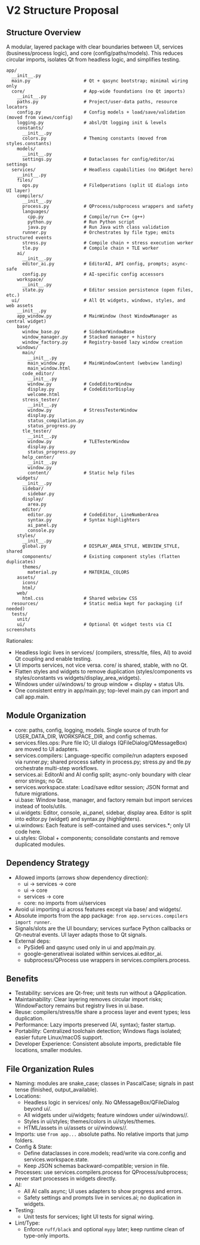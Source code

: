 # V2 Structure Proposal

## Structure Overview

A modular, layered package with clear boundaries between UI, services (business/process logic), and core (config/paths/models). This reduces circular imports, isolates Qt from headless logic, and simplifies testing.

```
app/
  __init__.py
  main.py                    # Qt + qasync bootstrap; minimal wiring only
  core/                      # App-wide foundations (no Qt imports)
    __init__.py
    paths.py                 # Project/user-data paths, resource locators
    config.py                # Config models + load/save/validation (moved from views/config)
    logging.py               # absl/Qt logging init & levels
    constants/
      __init__.py
      colors.py              # Theming constants (moved from styles.constants)
    models/
      __init__.py
      settings.py            # Dataclasses for config/editor/ai settings
  services/                  # Headless capabilities (no QWidget here)
    __init__.py
    files/
      ops.py                 # FileOperations (split UI dialogs into UI layer)
    compilers/
      __init__.py
      process.py             # QProcess/subprocess wrappers and safety
      languages/
        cpp.py               # Compile/run C++ (g++)
        python.py            # Run Python script
        java.py              # Run Java with class validation
      runner.py              # Orchestrates by file type; emits structured events
      stress.py              # Compile chain + stress execution worker
      tle.py                 # Compile chain + TLE worker
    ai/
      __init__.py
      editor_ai.py           # EditorAI, API config, prompts; async-safe
      config.py              # AI-specific config accessors
    workspace/
      __init__.py
      state.py               # Editor session persistence (open files, etc.)
  ui/                        # All Qt widgets, windows, styles, and web assets
    __init__.py
    app_window.py            # MainWindow (host WindowManager as central widget)
    base/
      window_base.py         # SidebarWindowBase
      window_manager.py      # Stacked manager + history
      window_factory.py      # Registry-based lazy window creation
    windows/
      main/
        __init__.py
        main_window.py       # MainWindowContent (webview landing)
        main_window.html
      code_editor/
        __init__.py
        window.py            # CodeEditorWindow
        display.py           # CodeEditorDisplay
        welcome.html
      stress_tester/
        __init__.py
        window.py            # StressTesterWindow
        display.py
        status_compilation.py
        status_progress.py
      tle_tester/
        __init__.py
        window.py            # TLETesterWindow
        display.py
        status_progress.py
      help_center/
        __init__.py
        window.py
        content/             # Static help files
    widgets/
      __init__.py
      sidebar/
        sidebar.py
      display/
        area.py
      editor/
        editor.py            # CodeEditor, LineNumberArea
        syntax.py            # Syntax highlighters
        ai_panel.py
        console.py
    styles/
      __init__.py
      global.py              # DISPLAY_AREA_STYLE, WEBVIEW_STYLE, shared
      components/            # Existing component styles (flatten duplicates)
      themes/
        material.py          # MATERIAL_COLORS
    assets/
      icons/
      html/
    web/
      html.css               # Shared webview CSS
  resources/                 # Static media kept for packaging (if needed)
  tests/
    unit/
    ui/                      # Optional Qt widget tests via CI screenshots
```

Rationales:
- Headless logic lives in services/ (compilers, stress/tle, files, AI) to avoid Qt coupling and enable testing.
- UI imports services, not vice versa. core/ is shared, stable, with no Qt.
- Flatten styles and widgets to remove duplication (styles/components vs styles/constants vs widgets/display_area_widgets).
- Windows under ui/windows/<feature> to group window + display + status UIs.
- One consistent entry in app/main.py; top-level main.py can import and call app.main.

## Module Organization

- core: paths, config, logging, models. Single source of truth for USER_DATA_DIR, WORKSPACE_DIR, and config schemas.
- services.files.ops: Pure file IO; UI dialogs (QFileDialog/QMessageBox) are moved to UI adapters.
- services.compilers: Language-specific compile/run adapters exposed via runner.py; shared process safety in process.py; stress.py and tle.py orchestrate multi-step workflows.
- services.ai: EditorAI and AI config split; async-only boundary with clear error strings; no Qt.
- services.workspace.state: Load/save editor session; JSON format and future migrations.
- ui.base: Window base, manager, and factory remain but import services instead of tools/utils.
- ui.widgets: Editor, console, ai_panel, sidebar, display area. Editor is split into editor.py (widget) and syntax.py (highlighters).
- ui.windows: Each feature is self-contained and uses services.*; only UI code here.
- ui.styles: Global + components; consolidate constants and remove duplicated modules.

## Dependency Strategy

- Allowed imports (arrows show dependency direction):
  - ui -> services -> core
  - ui -> core
  - services -> core
  - core: no imports from ui/services
- Avoid ui importing ui across features except via base/ and widgets/.
- Absolute imports from the app package: `from app.services.compilers import runner`.
- Signals/slots are the UI boundary; services surface Python callbacks or Qt-neutral events. UI layer adapts those to Qt signals.
- External deps:
  - PySide6 and qasync used only in ui and app/main.py.
  - google-generativeai isolated within services.ai.editor_ai.
  - subprocess/QProcess use wrappers in services.compilers.process.

## Benefits

- Testability: services are Qt-free; unit tests run without a QApplication.
- Maintainability: Clear layering removes circular import risks; WindowFactory remains but registry lives in ui.base.
- Reuse: compilers/stress/tle share a process layer and event types; less duplication.
- Performance: Lazy imports preserved (AI, syntax); faster startup.
- Portability: Centralized toolchain detection; Windows flags isolated; easier future Linux/macOS support.
- Developer Experience: Consistent absolute imports, predictable file locations, smaller modules.

## File Organization Rules

- Naming: modules are snake_case; classes in PascalCase; signals in past tense (finished, output_available).
- Locations:
  - Headless logic in services/ only. No QMessageBox/QFileDialog beyond ui/.
  - All widgets under ui/widgets; feature windows under ui/windows/<feature>/.
  - Styles in ui/styles; themes/colors in ui/styles/themes.
  - HTML/assets in ui/assets or ui/windows/<feature>/.
- Imports: use `from app...` absolute paths. No relative imports that jump folders.
- Config & State:
  - Define dataclasses in core.models; read/write via core.config and services.workspace.state.
  - Keep JSON schemas backward-compatible; version in file.
- Processes: use services.compilers.process for QProcess/subprocess; never start processes in widgets directly.
- AI:
  - All AI calls async; UI uses adapters to show progress and errors.
  - Safety settings and prompts live in services.ai; no duplication in widgets.
- Testing:
  - Unit tests for services; light UI tests for signal wiring.
- Lint/Type:
  - Enforce `ruff/black` and optional `mypy` later; keep runtime clean of type-only imports.
